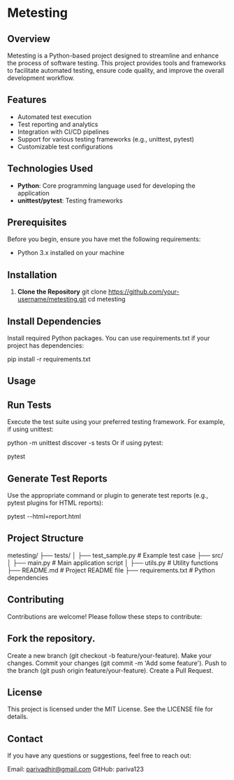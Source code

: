 # Metesting

## Overview
Metesting is a Python-based project designed to streamline and enhance the process of software testing. This project provides tools and frameworks to facilitate automated testing, ensure code quality, and improve the overall development workflow.

## Features
- Automated test execution
- Test reporting and analytics
- Integration with CI/CD pipelines
- Support for various testing frameworks (e.g., unittest, pytest)
- Customizable test configurations

## Technologies Used
- **Python**: Core programming language used for developing the application
- **unittest/pytest**: Testing frameworks

## Prerequisites
Before you begin, ensure you have met the following requirements:
- Python 3.x installed on your machine

## Installation
1. **Clone the Repository**
   git clone https://github.com/your-username/metesting.git
   cd metesting
   
## Install Dependencies
Install required Python packages. You can use requirements.txt if your project has dependencies:

pip install -r requirements.txt

## Usage
## Run Tests

Execute the test suite using your preferred testing framework. For example, if using unittest:

python -m unittest discover -s tests
Or if using pytest:

pytest
## Generate Test Reports
Use the appropriate command or plugin to generate test reports (e.g., pytest plugins for HTML reports):

pytest --html=report.html

## Project Structure

metesting/
├── tests/
│   ├── test_sample.py        # Example test case
├── src/
│   ├── main.py               # Main application script
│   ├── utils.py              # Utility functions
├── README.md                 # Project README file
├── requirements.txt          # Python dependencies

## Contributing
Contributions are welcome! Please follow these steps to contribute:

## Fork the repository.
Create a new branch (git checkout -b feature/your-feature).
Make your changes.
Commit your changes (git commit -m 'Add some feature').
Push to the branch (git push origin feature/your-feature).
Create a Pull Request.

## License
This project is licensed under the MIT License. See the LICENSE file for details.

## Contact
If you have any questions or suggestions, feel free to reach out:

Email: parivadhir@gmail.com
GitHub: pariva123
